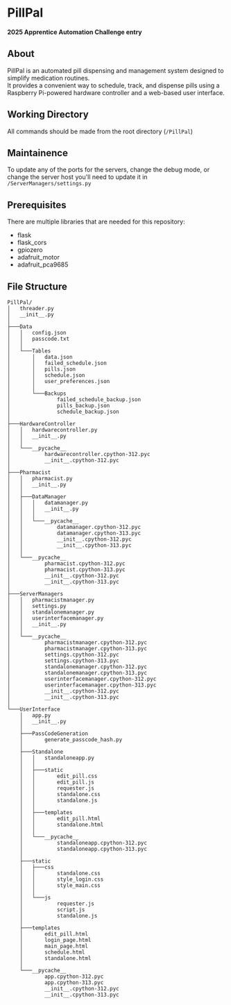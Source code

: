 # PillPal

**2025 Apprentice Automation Challenge entry**

## About

PillPal is an automated pill dispensing and management system designed to simplify medication routines.  
It provides a convenient way to schedule, track, and dispense pills using a Raspberry Pi-powered hardware controller and a web-based user interface.

## Working Directory

All commands should be made from the root directory (`/PillPal`)

## Maintainence

To update any of the ports for the servers, change the debug mode, or change the server host you'll need to update it in `/ServerManagers/settings.py`

## Prerequisites

There are multiple libraries that are needed for this repository:

- flask
- flask_cors
- gpiozero
- adafruit_motor
- adafruit_pca9685

## File Structure

```
PillPal/
│   threader.py
│   __init__.py
│
├───Data
│   │   config.json
│   │   passcode.txt
│   │
│   └───Tables
│       │   data.json
│       │   failed_schedule.json
│       │   pills.json
│       │   schedule.json
│       │   user_preferences.json
│       │
│       └───Backups
│               failed_schedule_backup.json
│               pills_backup.json
│               schedule_backup.json
│
├───HardwareController
│   │   hardwarecontroller.py
│   │   __init__.py
│   │
│   └───__pycache__
│           hardwarecontroller.cpython-312.pyc
│           __init__.cpython-312.pyc
│
├───Pharmacist
│   │   pharmacist.py
│   │   __init__.py
│   │
│   ├───DataManager
│   │   │   datamanager.py
│   │   │   __init__.py
│   │   │
│   │   └───__pycache__
│   │           datamanager.cpython-312.pyc
│   │           datamanager.cpython-313.pyc
│   │           __init__.cpython-312.pyc
│   │           __init__.cpython-313.pyc
│   │
│   └───__pycache__
│           pharmacist.cpython-312.pyc
│           pharmacist.cpython-313.pyc
│           __init__.cpython-312.pyc
│           __init__.cpython-313.pyc
│
├───ServerManagers
│   │   pharmacistmanager.py
│   │   settings.py
│   │   standalonemanager.py
│   │   userinterfacemanager.py
│   │   __init__.py
│   │
│   └───__pycache__
│           pharmacistmanager.cpython-312.pyc
│           pharmacistmanager.cpython-313.pyc
│           settings.cpython-312.pyc
│           settings.cpython-313.pyc
│           standalonemanager.cpython-312.pyc
│           standalonemanager.cpython-313.pyc
│           userinterfacemanager.cpython-312.pyc
│           userinterfacemanager.cpython-313.pyc
│           __init__.cpython-312.pyc
│           __init__.cpython-313.pyc
│
└───UserInterface
    │   app.py
    │   __init__.py
    │
    ├───PassCodeGeneration
    │       generate_passcode_hash.py
    │
    ├───Standalone
    │   │   standaloneapp.py
    │   │
    │   ├───static
    │   │       edit_pill.css
    │   │       edit_pill.js
    │   │       requester.js
    │   │       standalone.css
    │   │       standalone.js
    │   │
    │   ├───templates
    │   │       edit_pill.html
    │   │       standalone.html
    │   │
    │   └───__pycache__
    │           standaloneapp.cpython-312.pyc
    │           standaloneapp.cpython-313.pyc
    │
    ├───static
    │   ├───css
    │   │       standalone.css
    │   │       style_login.css
    │   │       style_main.css
    │   │
    │   └───js
    │           requester.js
    │           script.js
    │           standalone.js
    │
    ├───templates
    │       edit_pill.html
    │       login_page.html
    │       main_page.html
    │       schedule.html
    │       standalone.html
    │
    └───__pycache__
            app.cpython-312.pyc
            app.cpython-313.pyc
            __init__.cpython-312.pyc
            __init__.cpython-313.pyc
```